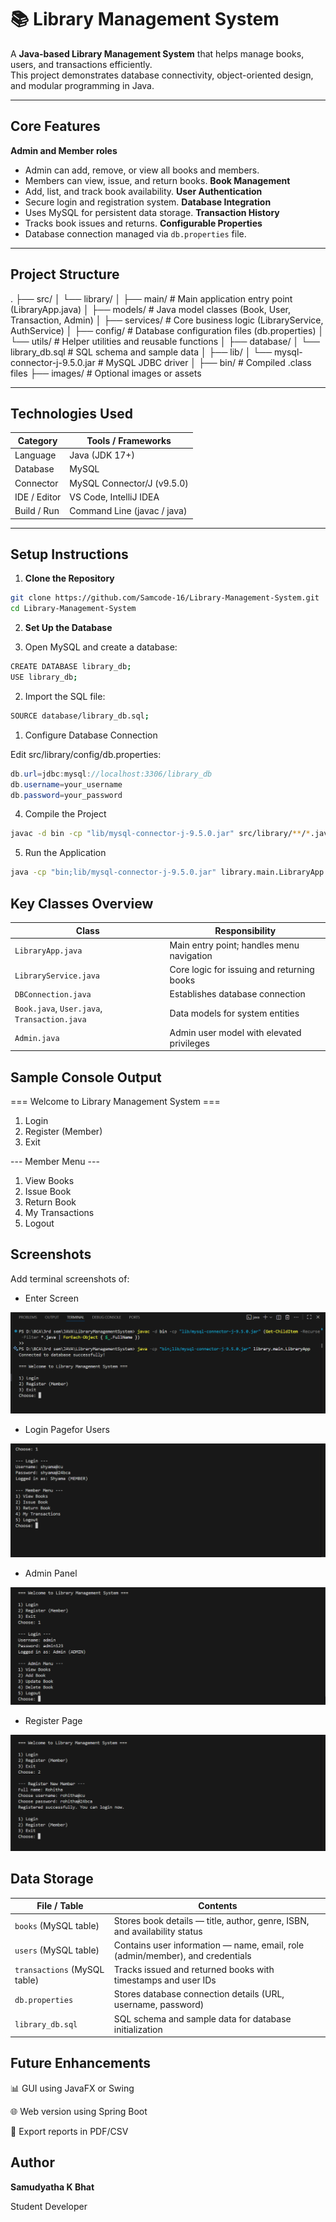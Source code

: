 # 📚 Library Management System  

A **Java-based Library Management System** that helps manage books, users, and transactions efficiently.  
This project demonstrates database connectivity, object-oriented design, and modular programming in Java.

---

## Core Features

  **Admin and Member roles**
  - Admin can add, remove, or view all books and members.
  - Members can view, issue, and return books.
  **Book Management**
  - Add, list, and track book availability.
  **User Authentication**
  - Secure login and registration system.
  **Database Integration**
  - Uses MySQL for persistent data storage.
  **Transaction History**
  - Tracks book issues and returns.
  **Configurable Properties**
  - Database connection managed via `db.properties` file.

---

## Project Structure

.
├── src/
│ └── library/
│ ├── main/ # Main application entry point (LibraryApp.java)
│ ├── models/ # Java model classes (Book, User, Transaction, Admin)
│ ├── services/ # Core business logic (LibraryService, AuthService)
│ ├── config/ # Database configuration files (db.properties)
│ └── utils/ # Helper utilities and reusable functions
│
├── database/
│ └── library_db.sql # SQL schema and sample data
│
├── lib/
│ └── mysql-connector-j-9.5.0.jar # MySQL JDBC driver
│
├── bin/ # Compiled .class files
├── images/ # Optional images or assets


---

##  Technologies Used

| Category     | Tools / Frameworks          |
| ------------ | --------------------------- |
| Language     | Java (JDK 17+)              |
| Database     | MySQL                       |
| Connector    | MySQL Connector/J (v9.5.0)  |
| IDE / Editor | VS Code, IntelliJ IDEA      |
| Build / Run  | Command Line (javac / java) |

---

##  Setup Instructions

1. **Clone the Repository**

```bash
git clone https://github.com/Samcode-16/Library-Management-System.git
cd Library-Management-System
```

2. **Set Up the Database**

1. Open MySQL and create a database:

``` bash
CREATE DATABASE library_db;
USE library_db;
```

2. Import the SQL file:
```bash
SOURCE database/library_db.sql;
```

1. Configure Database Connection

Edit src/library/config/db.properties:

```java
db.url=jdbc:mysql://localhost:3306/library_db
db.username=your_username
db.password=your_password
```

4. Compile the Project

```bash
javac -d bin -cp "lib/mysql-connector-j-9.5.0.jar" src/library/**/*.java
```

5. Run the Application

```bash
java -cp "bin;lib/mysql-connector-j-9.5.0.jar" library.main.LibraryApp
```
## Key Classes Overview

| Class                                        | Responsibility                             |
| -------------------------------------------- | ------------------------------------------ |
| `LibraryApp.java`                            | Main entry point; handles menu navigation  |
| `LibraryService.java`                        | Core logic for issuing and returning books |
| `DBConnection.java`                          | Establishes database connection            |
| `Book.java`, `User.java`, `Transaction.java` | Data models for system entities            |
| `Admin.java`                                 | Admin user model with elevated privileges  |

## Sample Console Output

=== Welcome to Library Management System ===
1) Login
2) Register (Member)
3) Exit

--- Member Menu ---
1) View Books
2) Issue Book
3) Return Book
4) My Transactions
5) Logout

## Screenshots

Add terminal screenshots of:

- Enter Screen
<img src="images\01_Welcome_Page.png" alt = "Entering screen">

- Login Pagefor Users
<img src="images\03_LoginMember_Page.png" alt="Login screen for users">

- Admin Panel
<img src="images\02_LoginAdmin_Page.png" alt="Login for admins">

- Register Page
<img src="images\04_RegisterMember_Page.png" alt="Register member page">

##  Data Storage

| File / Table                 | Contents                                                                      |
| ---------------------------- | ----------------------------------------------------------------------------- |
| `books` (MySQL table)        | Stores book details — title, author, genre, ISBN, and availability status     |
| `users` (MySQL table)        | Contains user information — name, email, role (admin/member), and credentials |
| `transactions` (MySQL table) | Tracks issued and returned books with timestamps and user IDs                 |
| `db.properties`              | Stores database connection details (URL, username, password)                  |
| `library_db.sql`             | SQL schema and sample data for database initialization                        |



## Future Enhancements

📊 GUI using JavaFX or Swing

🌐 Web version using Spring Boot

🧾 Export reports in PDF/CSV

## Author

**Samudyatha K Bhat**

Student Developer